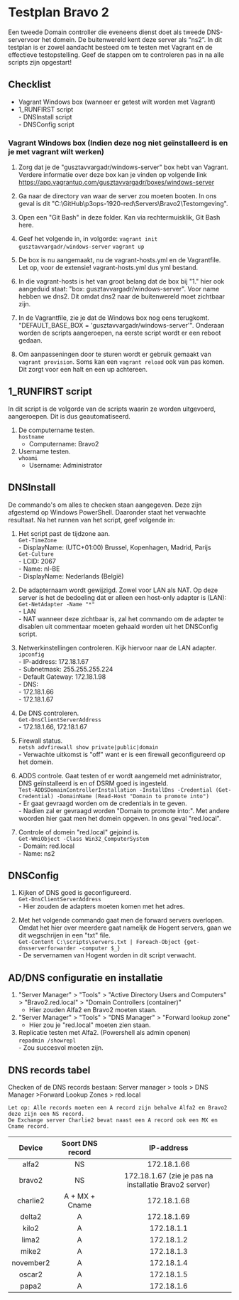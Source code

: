 ﻿# **Testplan Bravo 2**

Een tweede Domain controller die eveneens dienst doet als tweede DNS-servervoor het domein. De buitenwereld kent deze server als “ns2”. In dit testplan is er zowel aandacht besteed om te testen met Vagrant en de effectieve testopstelling.  Geef de stappen om te controleren pas in na alle scripts zijn opgestart!

## Checklist
   - Vagrant Windows box (wanneer er getest wilt worden met Vagrant)
   - 1_RUNFIRST script  
	- DNSInstall script  
	- DNSConfig script  


### Vagrant Windows box (Indien deze nog niet geïnstalleerd is en je met vagrant wilt werken)

1. Zorg dat je de "gusztavvargadr/windows-server" box hebt van Vagrant. Verdere informatie over deze box kan je vinden op volgende link https://app.vagrantup.com/gusztavvargadr/boxes/windows-server

2. Ga naar de directory van waar de server zou moeten booten. In ons geval is dit "C:\GitHub\p3ops-1920-red\Servers\Bravo2\Testomgeving".

3. Open een "Git Bash" in deze folder. Kan via rechtermuisklik, Git Bash here.

4. Geef het volgende in, in volgorde: `vagrant init gusztavvargadr/windows-server` `vagrant up`

5. De box is nu aangemaakt, nu de vagrant-hosts.yml en de Vagrantfile. Let op, voor de extensie! vagrant-hosts.yml dus yml bestand.

6. In die vagrant-hosts is het van groot belang dat de box bij "1." hier ook aangeduid staat: "box: gusztavvargadr/windows-server". Voor name hebben we dns2. Dit omdat dns2 naar de buitenwereld moet zichtbaar zijn.

7. In de Vagrantfile, zie je dat de Windows box nog eens terugkomt. "DEFAULT_BASE_BOX = 'gusztavvargadr/windows-server'". Onderaan worden de scripts aangeroepen, na eerste script wordt er een reboot gedaan.

8. Om aanpasseningen door te sturen wordt er gebruik gemaakt van `vagrant provision`. Soms kan een `vagrant reload` ook van pas komen. Dit zorgt voor een halt en een up achtereen.

## 1_RUNFIRST script
In dit script is de volgorde van de scripts waarin ze worden uitgevoerd, aangeroepen. Dit is dus geautomatiseerd.  
1. De computername testen.  
`hostname`  
	- Computername: Bravo2  
2. Username testen.  
`whoami`
	- Username: Administrator

## DNSInstall

De commando's om alles te checken staan aangegeven.
Deze zijn afgestemd op Windows PowerShell.
Daaronder staat het verwachte resultaat.
Na het runnen van het script, geef volgende in:

1. Het script past de tijdzone aan.  
     `Get-TimeZone`  
        - DisplayName: (UTC+01:00) Brussel, Kopenhagen, Madrid, Parijs  
     `Get-Culture`  
        - LCID: 2067  
        - Name: nl-BE  
        - DisplayName: Nederlands (België)        

2. De adapternaam wordt gewijzigd. Zowel voor LAN als NAT. Op deze server is het de bedoeling dat er alleen een host-only adapter is (LAN):  
     `Get-NetAdapter -Name "*"`<br/>
    	- LAN  
		- NAT wanneer deze zichtbaar is, zal het commando om de adapter te disablen uit commentaar moeten gehaald worden uit het DNSConfig script.  

3. Netwerkinstellingen controleren. Kijk hiervoor naar de LAN adapter.  
     `ipconfig`  
        - IP-address: 172.18.1.67  
        - Subnetmask: 255.255.255.224  
        - Default Gateway: 172.18.1.98  
        - DNS:  
            - 172.18.1.66  
            - 172.18.1.67  
 
 4. De DNS controleren.  
	 `Get-DnsClientServerAddress`  
        - 172.18.1.66, 172.18.1.67  
 
 5. Firewall status.  
	 `netsh advfirewall show private|public|domain`  
		- Verwachte uitkomst is "off" want er is een firewall geconfigureerd op het domein.  
 
 6. ADDS controle. Gaat testen of er wordt aangemeld met administrator, DNS geïnstalleerd is en of DSRM goed is ingesteld.  
     `Test-ADDSDomainControllerInstallation -InstallDns -Credential (Get-Credential) -DomainName (Read-Host "Domain to promote into")`  
		- Er gaat gevraagd worden om de credentials in te geven.  
		- Nadien zal er gevraagd worden "Domain to promote into:". Met andere woorden hier gaat men het domein opgeven. In ons geval "red.local".  
 
 7. Controle of domein "red.local" gejoind is.  
     `Get-WmiObject -Class Win32_ComputerSystem`  
	 	- Domain: red.local  
		- Name: ns2  

##  DNSConfig

 1. Kijken of DNS goed is geconfigureerd.  
	 `Get-DnsClientServerAddress`  
	 	- Hier zouden de adapters moeten komen met het adres.  

 2. Met het volgende commando gaat men de forward servers overlopen. Omdat het hier over meerdere gaat namelijk de Hogent servers, gaan we dit wegschrijen in een "txt" file.  
	 `Get-Content C:\scripts\servers.txt | Foreach-Object {get-dnsserverforwarder -computer $_}`  
		- De servernamen van Hogent worden in dit script verwacht.

## AD/DNS configuratie en installatie
1. "Server Manager" > "Tools" > "Active Directory Users and Computers" > "Bravo2.red.local" > "Domain Controllers (container)"
	- Hier zouden Alfa2 en Bravo2 moeten staan.
2. "Server Manager" > "Tools" > "DNS Manager" > "Forward lookup zone" 
	- Hier zou je "red.local" moeten zien staan.
3. Replicatie testen met Alfa2. (Powershell als admin openen)  
	`repadmin /showrepl`  
		- Zou succesvol moeten zijn.

##  DNS records tabel
Checken of de DNS records bestaan: 
Server manager > tools > DNS Manager >Forward Lookup Zones > red.local

    Let op: Alle records moeten een A record zijn behalve Alfa2 en Bravo2 deze zijn een NS record.
    De Exchange server Charlie2 bevat naast een A record ook een MX en Cname record.

| Device | Soort DNS record | IP-address | 
| :--: | :--: | :--: | 
| alfa2 | NS | 172.18.1.66 | 
| bravo2 | NS | 172.18.1.67 (zie je pas na installatie Bravo2 server) | 
| charlie2 | A + MX + Cname |172.18.1.68  | 
| delta2 | A | 172.18.1.69 | 
| kilo2 | A | 172.18.1.1 | 
| lima2 | A | 172.18.1.2 | 
| mike2 | A | 172.18.1.3 | 
| november2 | A | 172.18.1.4 | 
| oscar2 | A | 172.18.1.5 | 
| papa2 | A | 172.18.1.6 | 
